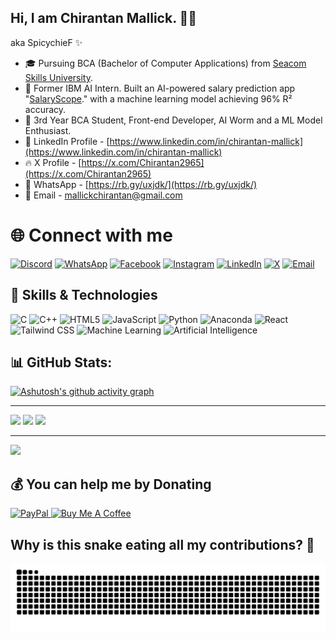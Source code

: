 ## Hi, I am Chirantan Mallick. 👋🏻
aka SpicychieF ✨

* 🎓 Pursuing BCA (Bachelor of Computer Applications) from [Seacom Skills University](https://seacomskillsuniversity.org/).
* 💼 Former IBM AI Intern. Built an AI-powered salary prediction app "[SalaryScope](https://salary-scope-spicychief.streamlit.app/)." with a machine learning model achieving 96% R² accuracy.
* 🤖 3rd Year BCA Student, Front-end Developer, AI Worm and a ML Model Enthusiast.
* 🔗 LinkedIn Profile - [https://www.linkedin.com/in/chirantan-mallick](https://www.linkedin.com/in/chirantan-mallick)
* 🔥 X Profile - [https://x.com/Chirantan2965](https://x.com/Chirantan2965)
* 💬 WhatsApp - [https://rb.gy/uxjdk/](https://rb.gy/uxjdk/)
* 📧 Email - mallickchirantan@gmail.com

# 🌐 Connect with me 

[![Discord](https://img.shields.io/badge/Discord-%237289DA.svg?style=plastic&logo=discord&logoColor=white)](https://discord.gg/EmRcW9rnGs)
[![WhatsApp](https://img.shields.io/badge/WhatsApp-25D366.svg?style=plastic&logo=whatsapp&logoColor=white)](https://rb.gy/uxjdk)
[![Facebook](https://img.shields.io/badge/Facebook-%231877F2.svg?style=plastic&logo=Facebook&logoColor=white)](https://www.facebook.com/Chirantan2965)
[![Instagram](https://img.shields.io/badge/Instagram-%23E4405F.svg?style=plastic&logo=Instagram&logoColor=white)](https://instagram.com/heres_chirantan)
[![LinkedIn](https://img.shields.io/badge/LinkedIn-%230077B5.svg?style=plastic&logo=linkedin&logoColor=white)](https://linkedin.com/in/chirantan-mallick)
[![X](https://img.shields.io/badge/X-black.svg?style=plastic&logo=X&logoColor=white)](https://x.com/Chirantan2965)
[![Email](https://img.shields.io/badge/Email-D14836.svg?style=plastic&logo=gmail&logoColor=white)](https://tr.ee/9Vp509xCxy)

## 🚀 Skills & Technologies

![C](https://img.shields.io/badge/C-%2300599C.svg?style=plastic&logo=c&logoColor=white)
![C++](https://img.shields.io/badge/C++-%2300599C.svg?style=plastic&logo=c%2B%2B&logoColor=white)
![HTML5](https://img.shields.io/badge/HTML5-%23E34F26.svg?style=plastic&logo=html5&logoColor=white)
![JavaScript](https://img.shields.io/badge/JavaScript-%23323330.svg?style=plastic&logo=javascript&logoColor=%23F7DF1E)
![Python](https://img.shields.io/badge/Python-3670A0?style=plastic&logo=python&logoColor=ffdd54)
![Anaconda](https://img.shields.io/badge/Anaconda-%2344A833.svg?style=plastic&logo=anaconda&logoColor=white)
![React](https://img.shields.io/badge/React-%2361DAFB.svg?style=plastic&logo=react&logoColor=black)
![Tailwind CSS](https://img.shields.io/badge/Tailwind_CSS-%2338B2AC.svg?style=plastic&logo=tailwind-css&logoColor=white)
![Machine Learning](https://img.shields.io/badge/Machine%20Learning-%237C3AED.svg?style=plastic&logo=google&logoColor=white)
![Artificial Intelligence](https://img.shields.io/badge/Artificial%20Intelligence-%23111827.svg?style=plastic&logo=openai&logoColor=white)


## 📊 GitHub Stats:
[![Ashutosh's github activity graph](https://github-readme-activity-graph.vercel.app/graph?username=SpicychieF05&bg_color=000000&color=79a3d2&line=26a641&point=ff0000&area=true&hide_border=true)](https://github.com/ashutosh00710/github-readme-activity-graph)

---
![](https://github-readme-stats.vercel.app/api?username=SpicychieF05&theme=tokyonight&hide_border=false&include_all_commits=true&count_private=false)
![](https://nirzak-streak-stats.vercel.app/?user=SpicychieF05&theme=tokyonight&hide_border=false)
![](https://github-readme-stats.vercel.app/api/top-langs/?username=SpicychieF05&theme=tokyonight&hide_border=false&include_all_commits=true&count_private=false&layout=compact)

---
[![](https://visitcount.itsvg.in/api?id=SpicychieF05&icon=0&color=0)](https://visitcount.itsvg.in)


## 💰 You can help me by Donating
[![PayPal](https://img.shields.io/badge/PayPal-00457C?style=for-the-badge&logo=paypal&logoColor=white)](https://paypal.me/chirantan2965?country.x=IN&locale.x=en_GB)<a href="https://www.buymeacoffee.com/chirantan_mallick">
  <img src="https://media.giphy.com/media/TDQOtnWgsBx99cNoyH/giphy.gif" alt="Buy Me A Coffee" width="5%" />
</a>


## Why is this snake eating all my contributions? 🤨 


![Snake SVG](https://raw.githubusercontent.com/SpicychieF05/SpicychieF05/output/github-snake-dark.svg)
